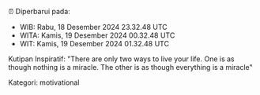 ⏰ Diperbarui pada:
- WIB: Rabu, 18 Desember 2024 23.32.48 UTC
- WITA: Kamis, 19 Desember 2024 00.32.48 UTC
- WIT: Kamis, 19 Desember 2024 01.32.48 UTC

Kutipan Inspiratif:
"There are only two ways to live your life. One is as though nothing is a miracle. The other is as though everything is a miracle"


Kategori: motivational

